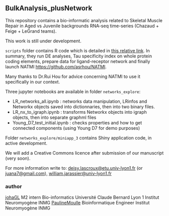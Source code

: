 ## BulkAnalysis_plusNetwork

This repository contains a bio-informatic analysis related to Skeletal Muscle Repair in Aged vs Juvenile backgrounds RNA-seq time-series (Chazaud + Feige + LeGrand teams).

This work is still under development.

`scripts` folder contains R code which is detailed in [this relative link](scripts/README_scripts.md). In summary, they run DE analyses, Tau specificity index on whole protein coding elements, prepare data for ligand-receptor network and finally launch NATMI  https://github.com/asrhou/NATMI. 

Many thanks to Dr.Rui Hou for advice concerning NATMI to use it specifically in our context.

Three jupyter notebooks are available in folder `networks_explore`:
* LR_networks_all.ipynb : networks data manipulation, LRinfos and Networkx objects saved into dictionnaries, then into two binary files.
* LR_nx_to_igraph.ipynb : transforms Networkx objects into igraph objects, then into separate graphml files
* Young_D7_test_initial.ipynb : checks properties and how to get connected components (using Young D7 for demo purposes)

Folder `networks_explore/miniapp_3` contains Shiny application code, in active development.

We will add a Creative Commons licence after submission of our manuscript (very soon).

For more information write to:
deisy.lascroux@etu.univ-lyon1.fr (or juana7@gmail.com), 
william.jarassier@univ-lyon1.fr

### author
[johaGL](https://github.com/johaGL/)
M2 intern Bio-informatics
Université Claude Bernard Lyon 1
Institut Neuromyogène INMG
[PaulineMoulle](https://github.com/PaulineMoulle)
Bioinformatique Engineer
Institut Neuromyogène INMG